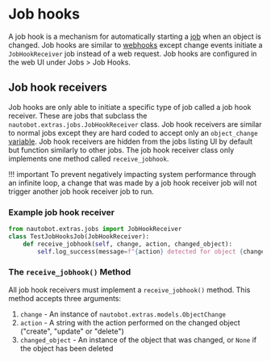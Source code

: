 # Job hooks

A job hook is a mechanism for automatically starting a [job](./jobs.md) when an object is changed. Job hooks are similar to [webhooks](../models/extras/webhook.md) except change events initiate a `JobHookReceiver` job instead of a web request. Job hooks are configured in the web UI under Jobs > Job Hooks.

## Job hook receivers

Job hooks are only able to initiate a specific type of job called a job hook receiver. These are jobs that subclass the `nautobot.extras.jobs.JobHookReceiver` class. Job hook receivers are similar to normal jobs except they are hard coded to accept only an `object_change` [variable](jobs.md#variables). Job hook receivers are hidden from the jobs listing UI by default but function similarly to other jobs. The job hook receiver class only implements one method called `receive_jobhook`.

!!! important
    To prevent negatively impacting system performance through an infinite loop, a change that was made by a job hook receiver job will not trigger another job hook receiver job to run.

### Example job hook receiver

```py
from nautobot.extras.jobs import JobHookReceiver
class TestJobHooksJob(JobHookReceiver):
    def receive_jobhook(self, change, action, changed_object):
        self.log_success(message=f"{action} detected for object {changed_object}")
```

### The `receive_jobhook()` Method

All job hook receivers must implement a `receive_jobhook()` method. This method accepts three arguments:

1. `change` - An instance of `nautobot.extras.models.ObjectChange`
2. `action` - A string with the action performed on the changed object ("create", "update" or "delete")
3. `changed_object` - An instance of the object that was changed, or `None` if the object has been deleted
